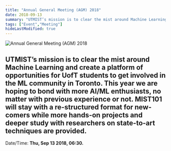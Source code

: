 ```yaml
---
title: "Annual General Meeting (AGM) 2018"
date: 2018-09-13
summary: "UTMIST’s mission is to clear the mist around Machine Learning and create a platform of opportunities for UofT students to get involved in the ML community in Toronto. This year we are hoping to bond with more AI/ML enthusiasts, no matter with previous experience or not. MIST101 will stay with a re-structured format for new-comers while more hands-on projects and deeper study with researchers on state-to-art techniques are provided."
tags: ["Event","Meeting"]
hideLastModified: true
---
```


![Annual General Meeting (AGM) 2018](https://drive.google.com/u/0/uc?id=14gpyI5FR71T76t3viPMSJetKMTOncUCK)

UTMIST’s mission is to clear the mist around Machine Learning and create a platform of opportunities for UofT students to get involved in the ML community in Toronto. This year we are hoping to bond with more AI/ML enthusiasts, no matter with previous experience or not. MIST101 will stay with a re-structured format for new-comers while more hands-on projects and deeper study with researchers on state-to-art techniques are provided.
---
Date/Time: **Thu, Sep 13 2018, 06:30.**
